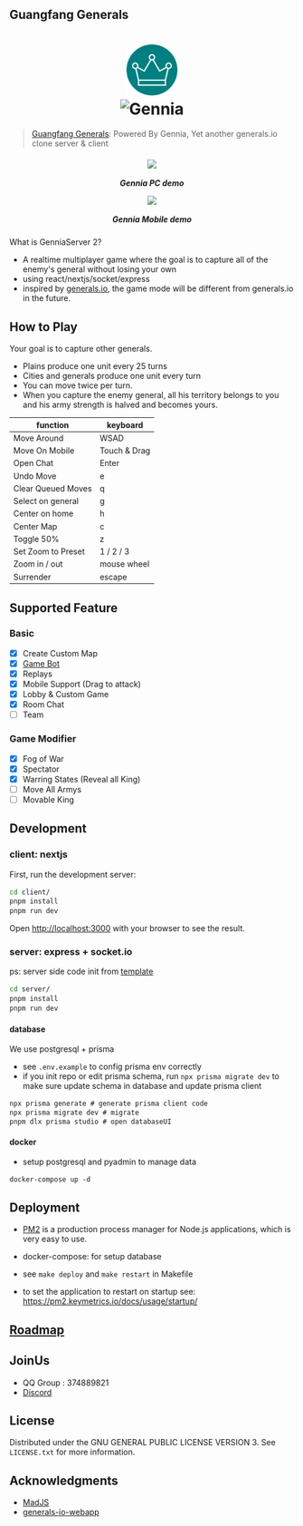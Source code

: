 ## Guangfang Generals

<h1 align="center">
  <img src="client/public/img/favicon.png" style="height: 90px;"alt="Gennia">
  <br>
  <img src="client/public/img/gennia-logo.png" style="height: 30px;"alt="Gennia">
</h1>

> [Guangfang Generals](https://generals.gxwtf.cn): Powered By Gennia, Yet another generals.io clone server & client

<h5 align="center">
<img src="gennia-pc.png" width="400" >

Gennia PC demo

<img src="gennia-mobile.png" width="300" >

Gennia Mobile demo

</h5>

What is GenniaServer 2?

- A realtime multiplayer game where the goal is to capture all of the enemy's general without losing your own
- using react/nextjs/socket/express
- inspired by [generals.io](https://generals.io), the game mode will be different from generals.io in the future.

## How to Play

Your goal is to capture other generals.

- Plains produce one unit every 25 turns
- Cities and generals produce one unit every turn
- You can move twice per turn.
- When you capture the enemy general, all his territory belongs to you and his army strength is halved and becomes yours.

| function           | keyboard     |
| ------------------ | ------------ |
| Move Around        | WSAD         |
| Move On Mobile     | Touch & Drag |
| Open Chat          | Enter        |
| Undo Move          | e            |
| Clear Queued Moves | q            |
| Select on general  | g            |
| Center on home     | h            |
| Center Map         | c            |
| Toggle 50%         | z            |
| Set Zoom to Preset | 1 / 2 / 3    |
| Zoom in / out      | mouse wheel  |
| Surrender          | escape       |

## Supported Feature

### Basic

- [x] Create Custom Map
- [x] [Game Bot](https://github.com/GenniaApp/GenniaBot)
- [x] Replays
- [x] Mobile Support (Drag to attack)
- [x] Lobby & Custom Game
- [x] Room Chat
- [ ] Team

### Game Modifier

- [x] Fog of War
- [x] Spectator
- [x] Warring States (Reveal all King)
- [ ] Move All Armys
- [ ] Movable King

## Development

### client: nextjs

First, run the development server:

```bash
cd client/
pnpm install
pnpm run dev
```

Open [http://localhost:3000](http://localhost:3000) with your browser to see the result.

### server: express + socket.io

ps: server side code init from [template](https://github.com/nisicadmir/nodejs-typescript/tree/master/tutorial-5)

```bash
cd server/
pnpm install
pnpm run dev
```

#### database

We use postgresql + prisma

- see `.env.example` to config prisma env correctly
- if you init repo or edit prisma schema, run `npx prisma migrate dev` to make sure update schema in database and update prisma client

```
npx prisma generate # generate prisma client code
npx prisma migrate dev # migrate
pnpm dlx prisma studio # open databaseUI
```

#### docker

- setup postgresql and pyadmin to manage data

```
docker-compose up -d
```

## Deployment

- [PM2](https://pm2.keymetrics.io/docs/usage/quick-start/) is a production process manager for Node.js applications, which is very easy to use.
- docker-compose: for setup database

- see `make deploy` and `make restart` in Makefile
- to set the application to restart on startup see: https://pm2.keymetrics.io/docs/usage/startup/

## [Roadmap](https://github.com/orgs/GenniaApp/projects/1)

## JoinUs

- QQ Group : 374889821
- [Discord](https://discord.gg/p9BfpwBF)

## License

Distributed under the GNU GENERAL PUBLIC LICENSE VERSION 3. See `LICENSE.txt` for more information.

## Acknowledgments

- [MadJS](https://github.com/fluffybeastgames/MadJS/)
- [generals-io-webapp](https://github.com/dhyegocalota/generals-io-webapp)
